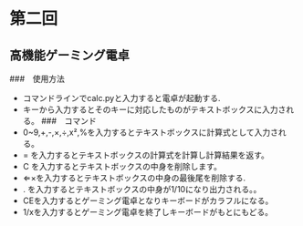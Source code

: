 # 第二回
## 高機能ゲーミング電卓
###　使用方法
* コマンドラインでcalc.pyと入力すると電卓が起動する.
* キーから入力するとそのキーに対応したものがテキストボックスに入力される。
###　コマンド
* 0~9,+,-,×,÷,x²,%を入力するとテキストボックスに計算式として入力される。
* = を入力するとテキストボックスの計算式を計算し計算結果を返す。
* C を入力するとテキストボックスの中身を削除します。
* ⇐×を入力するとテキストボックスの中身の最後尾を削除する.
* . を入力するとテキストボックスの中身が1/10になり出力される。。 
* CEを入力するとゲーミング電卓となりキーボードがカラフルになる。
* 1/xを入力するとゲーミング電卓を終了しキーボードがもとにもどる。
